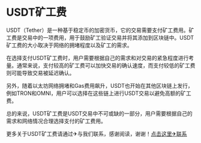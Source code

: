 # USDT矿工费

USDT（Tether）是一种基于稳定币的加密货币，它的交易需要支付矿工费用。矿工费是交易中的一项费用，用于鼓励矿工验证交易并将其添加到区块链中。USDT矿工费的大小取决于网络的拥堵程度以及矿工的需求。

在选择支付USDT矿工费时，用户需要根据自己的需求和对交易的紧急程度进行考量。通常来说，支付较高的矿工费可以加快交易的确认速度，而支付较低的矿工费则可能导致交易被延迟确认。

另外，随着以太坊网络拥堵和Gas费用飙升，USDT也开始在其他区块链上发行，例如TRON和OMNI，用户可以选择在这些链上进行USDT交易以避免高额的矿工费。

总的来说，USDT矿工费是USDT交易中不可或缺的一部分，用户需要根据自己的需求和网络情况合理选择支付的矿工费用。

更多关于USDT矿工费请通过✈与我们联系，感谢阅读，谢谢！[点击这里✈联系](https://trx.tw)